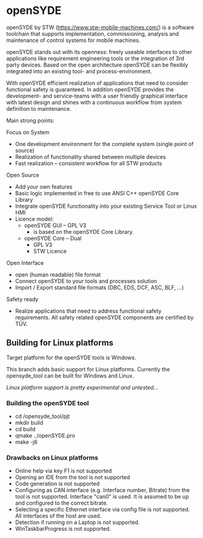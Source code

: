 # openSYDE

openSYDE by STW (https://www.stw-mobile-machines.com/) is a software toolchain that supports implementation, commissioning, analysis and maintenance of control systems for mobile machines.

openSYDE stands out with its openness: freely useable interfaces to other applications like requirement engineering tools or the integration of 3rd party devices. Based on the open architecture openSYDE can be flexibly integrated into an existing tool- and process-environment.

With openSYDE efficient realization of applications that need to consider functional safety is guaranteed. 
In addition openSYDE provides the development- and service-teams with a user friendly graphical interface with latest design and shines with a continuous workflow from system definition to maintenance.

Main strong points:

Focus on System

- One development environment for the complete system (single point of source)
- Realization of functionality shared between multiple devices
- Fast realization – consistent workflow for all STW products

Open Source

-	Add your own features
-	Basic logic implemented in free to use ANSI C++ openSYDE Core Library
-	Integrate openSYDE functionality into your existing Service Tool or Linux HMI
- Licence model:
  - openSYDE GUI – GPL V3
    - is based on the openSYDE Core Library.
  -	openSYDE Core – Dual
    -	GPL V3
    -	STW Licence

Open Interface
-	open (human readable) file format
-	Connect openSYDE to your tools and processes solution
-	Import / Export standard file formats (DBC, EDS, DCF, ASC, BLF, …)

Safety ready
-	Realize applications that need to address functional safety requirements. All safety related openSYDE components are certified by TÜV.


## Building for Linux platforms

Target platform for the openSYDE tools is Windows. 

This branch adds basic support for Linux platforms. Currently the opensyde_tool can be built for Windows and Linux.

*Linux platform support is pretty experimental and untested...*

### Building the openSYDE tool

* cd <repo>/opensyde_tool/pjt
* mkdir build
* cd  build
* qmake ../openSYDE.pro
* make -j8


### Drawbacks on Linux platforms

* Online help via key F1 is not supported
* Opening an IDE from the tool is not supported
* Code generation is not supported
* Configuring as CAN interface (e.g. Interface number, Bitrate) from the tool is not supported. 
  Interface "can0" is used. It is assumed to be up and configured to the correct bitrate.
* Selecting a specific Ethernet interface via config file is not supported. All interfaces of the host are used.
* Detection if running on a Laptop is not supported.
* WinTaskbarProgress is not supported.
